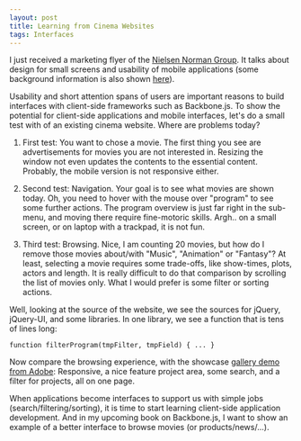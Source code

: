 ```yaml
---
layout: post
title: Learning from Cinema Websites
tags: Interfaces
---
```

I just received a marketing flyer of the [Nielsen Norman Group](http://www.nngroup.com/). It talks about design for small screens and usability of mobile applications (some background information is also shown [here](http://www.nngroup.com/articles/)).

Usability and short attention spans of users are important reasons to build interfaces with client-side frameworks such as Backbone.js. To show the potential for client-side applications and mobile interfaces, let's do a small test with of an existing cinema website. Where are problems today?

1. First test: You want to chose a movie. The first thing you see are advertisements for movies you are not interested in. Resizing the window not even updates the contents to the essential content. Probably, the mobile version is not responsive either.

2. Second test: Navigation. Your goal is to see what movies are shown today. Oh, you need to hover with the mouse over "program" to see some further actions. The program overview is just far right in the sub-menu, and moving there require fine-motoric skills. Argh.. on a small screen, or on laptop with a trackpad, it is not fun. 

3. Third test: Browsing. Nice, I am counting 20 movies, but how do I remove those movies about/with "Music", "Animation" or "Fantasy"? At least, selecting a movie requires some trade-offs, like show-times, plots, actors and length. It is really difficult to do that comparison by scrolling the list of movies only. What I would prefer is some filter or sorting actions.

Well, looking at the source of the website, we see the sources for jQuery, jQuery-UI, and some libraries. In one library, we see a function that is tens of lines long:

    function filterProgram(tmpFilter, tmpField) { ... }

Now compare the browsing experience, with the showcase [gallery demo from Adobe](http://dpsgallery.adobe.com/#/main): Responsive, a nice feature project area, some search, and a filter for projects, all on one page.

When applications become interfaces to support us with simple jobs (search/filtering/sorting), it is time to start learning client-side application development. And in my upcoming book on Backbone.js, I want to show an example of a better interface to browse movies (or products/news/...).

